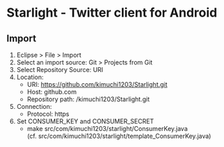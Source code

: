 Starlight - Twitter client for Android
======================================

## Import
1. Eclipse > File > Import
2. Select an import source: Git > Projects from Git
3. Select Repository Source: URI
4. Location:
   * URI: https://github.com/kimuchi1203/Starlight.git
   * Host: github.com
   * Repository path: /kimuchi1203/Starlight.git
5. Connection:
   * Protocol: https
6. Set CONSUMER_KEY and CONSUMER_SECRET
   * make src/com/kimuchi1203/starlight/ConsumerKey.java  
     (cf. src/com/kimuchi1203/starlight/template_ConsumerKey.java)

